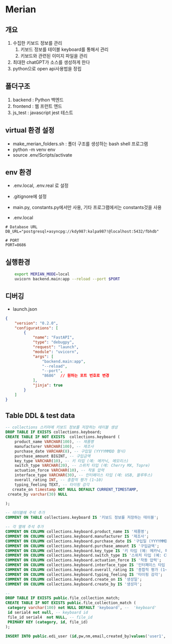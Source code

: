 # Merian

## 개요

1. 수집한 키보드  정보를 관리
    1. 키보드 정보를 테이블 keyboard를 통해서 관리
    2. 키보드와 관련된 이미지 파일을 관리
2. 최대한 chatGPT가 소스를 생성하게 한다
3. python으로 open api사용법을 정립

## 폴더구조

1. backend : Python 백엔드
2. frontend : 웹 프런트 엔드
3. js_test : javascript jest 테스트

## virtual 환경 설정

- make_merian_folders.sh : 폴더 구조를 생성하는 bash shell 프로그램
- python -m venv env
- source .env/Scripts/activate

## env 환경

- .env.local, .env.real 로 설정
- .gitignore에 설정
- main.py, constants.py에서만 사용, 기타 프로그램에서는 constants것을 사용

- .env.local

```text
# Database URL
DB_URL="postgresql+asyncpg://kdy987:kalpa987!@localhost:5432/fbhdb"

# PORT
PORT=8686
```

## 실행환경

```bash
    export MERIAN_MODE=local
    uvicorn backend.main:app --reload --port $PORT
```

## 디버깅

- launch.json

```json
{
    "version": "0.2.0",
    "configurations": [
        {
            "name": "FastAPI",
            "type": "debugpy",
            "request": "launch",
            "module": "uvicorn",
            "args": [
                "backend.main:app",
                "--reload",
                "--port",
                "8686"  // 원하는 포트 번호로 변경
            ],
            "jinja": true
        }
    ]
} 
```

## Table DDL & test data

```sql
-- collections 스키마에 키보드 정보를 저장하는 테이블 생성
DROP TABLE IF EXISTS collections.keyboard;
CREATE TABLE IF NOT EXISTS  collections.keyboard (
    product_name VARCHAR(100), -- 제품명
    manufacturer VARCHAR(100), -- 제조사
    purchase_date VARCHAR(8), -- 구입일 (YYYYMMDD 형식)
    purchase_amount BIGINT, -- 구입금액
    key_type VARCHAR(10), -- 키 타입 (예: 메카닉, 메모리스)
    switch_type VARCHAR(20), -- 스위치 타입 (예: Cherry MX, Topre)
    actuation_force VARCHAR(10), -- 작동 압력
    interface_type VARCHAR(30), -- 인터페이스 타입 (예: USB, 블루투스)
    overall_rating INT, -- 종합적 평가 (1~10)
    typing_feeling TEXT, -- 타이핑 감각
   create_on timestamp NOT NULL DEFAULT CURRENT_TIMESTAMP,
 create_by varchar(30) NULL

);

-- 테이블에 주석 추가
COMMENT ON TABLE collections.keyboard IS '키보드 정보를 저장하는 테이블';

-- 각 열에 주석 추가
COMMENT ON COLUMN collections.keyboard.product_name IS '제품명';
COMMENT ON COLUMN collections.keyboard.manufacturer IS '제조사';
COMMENT ON COLUMN collections.keyboard.purchase_date IS '구입일 (YYYYMMDD 형식)';
COMMENT ON COLUMN collections.keyboard.purchase_amount IS '구입금액';
COMMENT ON COLUMN collections.keyboard.key_type IS '키 타입 (예: 메카닉, 메모리스)';
COMMENT ON COLUMN collections.keyboard.switch_type IS '스위치 타입 (예: Cherry MX, Topre)';
COMMENT ON COLUMN collections.keyboard.actuation_force IS '작동 압력';
COMMENT ON COLUMN collections.keyboard.interface_type IS '인터페이스 타입 (예: USB, 블루투스)';
COMMENT ON COLUMN collections.keyboard.overall_rating IS '종합적 평가 (1~10)';
COMMENT ON COLUMN collections.keyboard.typing_feeling IS '타이핑 감각';
COMMENT ON COLUMN collections.keyboard.create_on IS '생성일';
COMMENT ON COLUMN collections.keyboard.create_by IS '생성자';

-- 
DROP TABLE IF EXISTS public.file_collection_match;
CREATE TABLE IF NOT EXISTS public.file_collection_match (
 category varchar(100) not NULL DEFAULT 'keyboard', --  'keyboard'
 id serial4 not null, -- keyboard id
 file_id serial4  not NULL, -- file_id
 PRIMARY KEY (category, id, file_id)
);

INSERT INTO public.edi_user (id,pw,nm,email,created_by)values('user1','$2b$12$C/MeW1GIhMe/W1nK45g7u.B.MrPzg4xQQDWFXZdCXYCfIA1xkClP2','김도영','kdy987@gmail.com','system');
```
